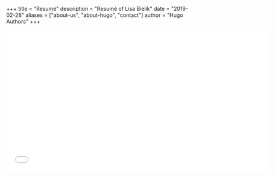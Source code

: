 +++
title = "Resumé"
description = "Resumé of Lisa Bielik"
date = "2019-02-28"
aliases = ["about-us", "about-hugo", "contact"]
author = "Hugo Authors"
+++

<embed src="content/english/Lisa-Bielik-2023-Resume.pdf" width="700" height="375" type="application/pdf">